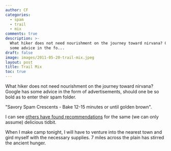 ```yaml
---
author: CF
categories:
  - spam
  - trail
  - mix
comments: true
description: >-
  What hiker does not need nourishment on the journey toward nirvana? Google has
  some advice in the fo...
draft: false
image: images/2011-05-20-trail-mix.jpeg
layout: post
title: Trail Mix
toc: true
---
```

    
What hiker does not need nourishment on the journey toward nirvana? Google has some advice in the form of advertisements, should one be so bold as to enter their spam folder.    
    
"Savory Spam Crescents - Bake 12-15 minutes or until golden brown".    
    
I can see [others have found recommendations](http://bemusedboomer.blogspot.com/2010/02/savory-spam-crescents.html) for the same (we can only assume) delicious tidbit.    
    
When I make camp tonight, I will have to venture into the nearest town and gird myself with the necessary supplies. 7 miles across the plain has stirred the ancient hunger.    
